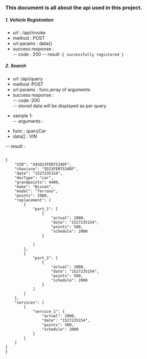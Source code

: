 ### This document is all about the api used in this project.  

##### 1. Vehicle Registration

* url : /api/invoke
* method : POST
*  url params : data{}
* success response :  
-- code : 200 
-- result :`{ successfully registered }`

##### 2. Search

* url :/api/query
*  method :POST
*  url params : func,array of arguments
*  success response :  
-- code :200  
-- stored data will be displayed as per query
- sample 1:  
-- arguments :
*   func : queryCar
*	data[] : VIN  

-- result :

```

{
	"VIN": "X4SD23FERTS34DF",
	"chasisno": "SD23FERTS34DF",
	"date": "1527235154",
	"docType": "car",
	"grandpoints": 4400,
	"make": "Nissan",
	"model": "Terrano",
	"points": 2000,
	"replacement": [
		{
			"part_1": [
				{
					"actual": 2000,
					"date": "1527235154",
					"points": 500,
					"schedule": 2000
				}

			]
		},
		{
			"part_2": [
				{
					"actual": 2000,
					"date": "1527235154",
					"points": 500,
					"schedule": 2000
				}
			]
		}
	],
	"services": [
		{
			"service_1": {
				"actual": 2000,
				"date": "1527235154",
				"points": 500,
				"schedule": 2000
			} 
		}
	]
}
}
```
